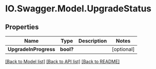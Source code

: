 # IO.Swagger.Model.UpgradeStatus
## Properties

Name | Type | Description | Notes
------------ | ------------- | ------------- | -------------
**UpgradeInProgress** | **bool?** |  | [optional] 

[[Back to Model list]](../README.md#documentation-for-models) [[Back to API list]](../README.md#documentation-for-api-endpoints) [[Back to README]](../README.md)

